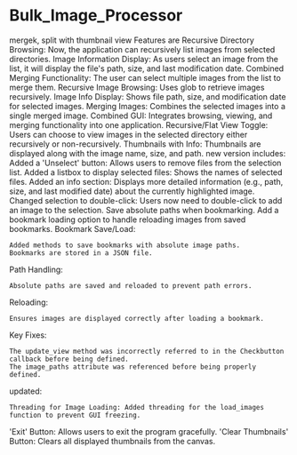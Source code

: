 # Bulk_Image_Processor
mergek, split with thumbnail view
Features are 
Recursive Directory Browsing: Now, the application can recursively list images from selected directories.
Image Information Display: As users select an image from the list, it will display the file's path, size, and last modification date.
Combined Merging Functionality: The user can select multiple images from the list to merge them.
Recursive Image Browsing: Uses glob to retrieve images recursively.
Image Info Display: Shows file path, size, and modification date for selected images.
Merging Images: Combines the selected images into a single merged image.
Combined GUI: Integrates browsing, viewing, and merging functionality into one application.
Recursive/Flat View Toggle: Users can choose to view images in the selected directory either recursively or non-recursively.
Thumbnails with Info: Thumbnails are displayed along with the image name, size, and path.
new version includes:
Added a 'Unselect' button: Allows users to remove files from the selection list.
Added a listbox to display selected files: Shows the names of selected files.
Added an info section: Displays more detailed information (e.g., path, size, and last modified date) about the currently highlighted image.
Changed selection to double-click: Users now need to double-click to add an image to the selection.
Save absolute paths when bookmarking.
Add a bookmark loading option to handle reloading images from saved bookmarks.
Bookmark Save/Load:

    Added methods to save bookmarks with absolute image paths.
    Bookmarks are stored in a JSON file.

Path Handling:

    Absolute paths are saved and reloaded to prevent path errors.

Reloading:

    Ensures images are displayed correctly after loading a bookmark.



Key Fixes:

    The update_view method was incorrectly referred to in the Checkbutton callback before being defined.
    The image_paths attribute was referenced before being properly defined.




updated:

    Threading for Image Loading: Added threading for the load_images function to prevent GUI freezing.
'Exit' Button: Allows users to exit the program gracefully.
'Clear Thumbnails' Button: Clears all displayed thumbnails from the canvas.
